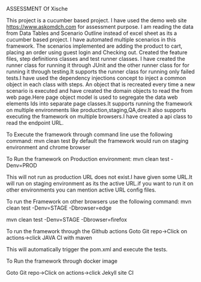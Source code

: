 ASSESSMENT Of Xische

This project is a cucumber based project. I have used the demo web site https://www.askomdch.com for assessment purpose. I am reading the data from Data Tables and Scenario Outline instead of excel sheet as its a cucumber based project. I have automated multiple scenarios in this framework. The scenarios implemented are adding the product to cart, placing an order using guest login and Checking out. Created the feature files, step definitions classes and test runner classes. I have created the runner class for running it through JUnit and the other runner class for for running it through testing.It supports the runner class for running only failed tests.I have used the dependency injections concept to inject a common object in each class with steps. An object that is recreated every time a new scenario is executed and have created the domain objects to read the from web page.Here page object model is used to segregate the data web elements Ids into separate page classes.It supports running the framework on multiple environments like production,staging,QA,dev.It also supports executing the framework on multiple browsers.I have created a api class to read the endpoint URL.

To Execute the framework through command line use the following command:
mvn clean test
By default the framework would run on staging environment and chrome browser

To Run the framework on Production environment:
mvn clean test -Denv=PROD

This will not run as production URL does not exist.I have given some URL.It will run on staging environment as its the active URL.if you want to run it on other environments you can mention active URL config files.

To run the Framework on other browsers use the following command:
mvn clean test -Denv=STAGE -Dbrowser=edge

mvn clean test -Denv=STAGE -Dbrowser=firefox

To run the framework through the Github actions
Goto Git repo->Click on actions->click JAVA CI with maven

This will automatically trigger the pom.xml and execute the tests.

To Run the framework through docker image

Goto Git repo->Click on actions->click Jekyll site CI





